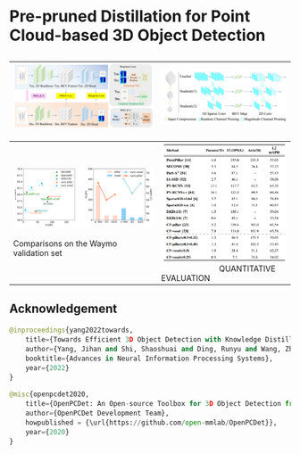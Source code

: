 # Pre-pruned Distillation for Point Cloud-based 3D Object Detection
## 

![](https://github.com/lifuyang-1919/Efficient-Distillation/blob/main/docs/frame.jpg "Architecture of the proposed method")  <img width=150/>  | ![](https://github.com/lifuyang-1919/Efficient-Distillation/blob/main/docs/pru.jpg "Illustration of the input resolution compression and the channel pruning process")  <img width=150/>  |
------------- | ----------- |
![](https://github.com/lifuyang-1919/Efficient-Distillation/blob/main/docs/efficiency.png) <img width=200/> Comparisons on the Waymo validation set| ![](https://github.com/lifuyang-1919/Efficient-Distillation/blob/main/docs/tab.jpg)  <img width=100/> QUANTITATIVE EVALUATION |



## Acknowledgement
```python
@inproceedings{yang2022towards,
    title={Towards Efficient 3D Object Detection with Knowledge Distillation},
    author={Yang, Jihan and Shi, Shaoshuai and Ding, Runyu and Wang, Zhe and Qi, Xiaojuan},
    booktitle={Advances in Neural Information Processing Systems},
    year={2022}
}
```
```python
@misc{openpcdet2020,
    title={OpenPCDet: An Open-source Toolbox for 3D Object Detection from Point Clouds},
    author={OpenPCDet Development Team},
    howpublished = {\url{https://github.com/open-mmlab/OpenPCDet}},
    year={2020}
}
```
